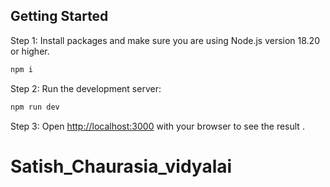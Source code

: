 ## Getting Started

Step 1: Install packages and make sure you are using Node.js version 18.20 or higher.

```bash
npm i
```

Step 2: Run the development server:

```bash
npm run dev
```

Step 3:
Open [http://localhost:3000](http://localhost:3000) with your browser to see the result .



# Satish_Chaurasia_vidyalai
